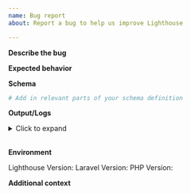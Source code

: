 ```yaml
---
name: Bug report
about: Report a bug to help us improve Lighthouse

---
```


<!-- If you are not sure the problem you are having is actually an issue within Lighthouse,
you can hop into Slack first. We will help you figure out what is wrong. -->

**Describe the bug**

<!-- A clear and concise description of what the bug is. -->

**Expected behavior**

<!-- A clear and concise description of what you expected to happen. -->

**Schema**

```graphql
# Add in relevant parts of your schema definition
```

**Output/Logs**

<details><summary>Click to expand</summary>

```
# Add in log output/error messages here
```

</details></br>

**Environment**

Lighthouse Version:
Laravel Version:
PHP Version:

**Additional context**

<!-- Add any other context about the problem here. -->
